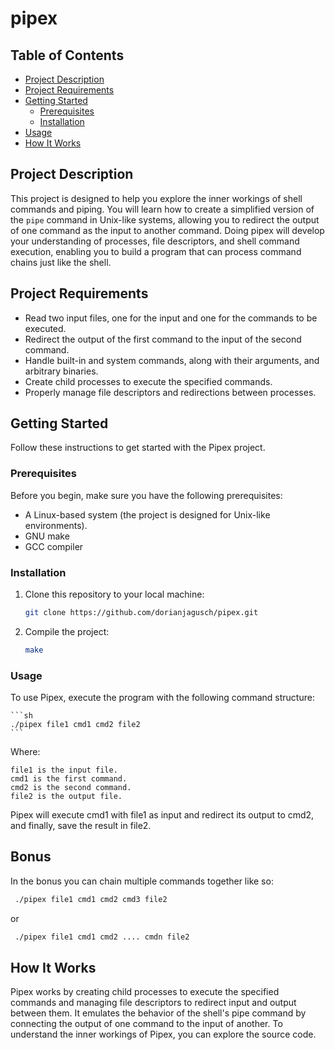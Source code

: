 # pipex

## Table of Contents
- [Project Description](#project-description)
- [Project Requirements](#project-requirements)
- [Getting Started](#getting-started)
  - [Prerequisites](#prerequisites)
  - [Installation](#installation)
- [Usage](#usage)
- [How It Works](#how-it-works)

## Project Description

This project is designed to help you explore the inner workings of shell commands and piping. You will learn how to create a simplified version of the `pipe` command in Unix-like systems, allowing you to redirect the output of one command as the input to another command.
Doing pipex will develop your understanding of processes, file descriptors, and shell command execution, enabling you to build a program that can process command chains just like the shell.

## Project Requirements

- Read two input files, one for the input and one for the commands to be executed.
- Redirect the output of the first command to the input of the second command.
- Handle built-in and system commands, along with their arguments, and arbitrary binaries.
- Create child processes to execute the specified commands.
- Properly manage file descriptors and redirections between processes.

## Getting Started

Follow these instructions to get started with the Pipex project.

### Prerequisites

Before you begin, make sure you have the following prerequisites:

- A Linux-based system (the project is designed for Unix-like environments).
- GNU make
- GCC compiler

### Installation

1. Clone this repository to your local machine:

   ```sh
   git clone https://github.com/dorianjagusch/pipex.git
   ```

2. Compile the project:

     ```sh
     make
     ```

### Usage

To use Pipex, execute the program with the following command structure:
    
    ```sh
    ./pipex file1 cmd1 cmd2 file2
    ```

Where:

    file1 is the input file.
    cmd1 is the first command.
    cmd2 is the second command.
    file2 is the output file.

Pipex will execute cmd1 with file1 as input and redirect its output to cmd2, and finally, save the result in file2.

## Bonus

 In the bonus you can chain multiple commands together like so:

   ```sh
    ./pipex file1 cmd1 cmd2 cmd3 file2
   ```

  or

   ```sh
    ./pipex file1 cmd1 cmd2 .... cmdn file2
   ```


## How It Works

Pipex works by creating child processes to execute the specified commands and managing file descriptors to redirect input and output between them. It emulates the behavior of the shell's pipe command by connecting the output of one command to the input of another.
To understand the inner workings of Pipex, you can explore the source code.
